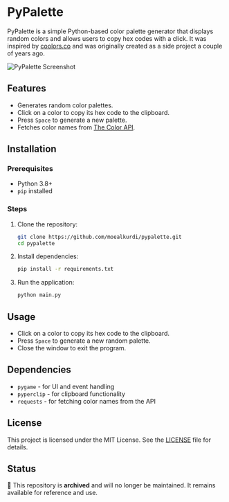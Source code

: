# PyPalette

PyPalette is a simple Python-based color palette generator that displays random colors and allows users to copy hex codes with a click. It was inspired by [coolors.co](https://coolors.co) and was originally created as a side project a couple of years ago.

![PyPalette Screenshot](assets/screenshots/pypalette-showcase.gif)

## Features

- Generates random color palettes.
- Click on a color to copy its hex code to the clipboard.
- Press `Space` to generate a new palette.
- Fetches color names from [The Color API](https://www.thecolorapi.com).


## Installation

### Prerequisites

- Python 3.8+
- `pip` installed

### Steps

1. Clone the repository:
   ```sh
   git clone https://github.com/moealkurdi/pypalette.git
   cd pypalette
   ```
2. Install dependencies:
   ```sh
   pip install -r requirements.txt
   ```
3. Run the application:
   ```sh
   python main.py
   ```

## Usage

- Click on a color to copy its hex code to the clipboard.
- Press `Space` to generate a new random palette.
- Close the window to exit the program.

## Dependencies

- `pygame` - for UI and event handling
- `pyperclip` - for clipboard functionality
- `requests` - for fetching color names from the API

## License
This project is licensed under the MIT License. See the [LICENSE](LICENSE) file for details.

## Status
🚀 This repository is **archived** and will no longer be maintained. It remains available for reference and use.
